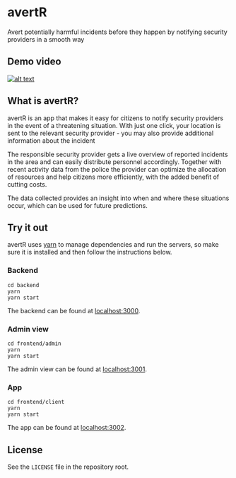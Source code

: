 # avertR
Avert potentially harmful incidents before they happen by notifying security providers in a smooth way

## Demo video
[![alt text](https://media.giphy.com/media/RMyRaTQYy6Jnu48cJd/giphy.gif)](https://youtu.be/22iTt0Nb-rA)

## What is avertR?
avertR is an app that makes it easy for citizens to notify security providers in the event of a threatening situation. With just one click, your location is sent to the relevant security provider - you may also provide additional information about the incident

The responsible security provider gets a live overview of reported incidents in the area and can easily distribute personnel accordingly. Together with recent activity data from the police the provider can optimize the allocation of resources and help citizens more efficiently, with the added benefit of cutting costs.

The data collected provides an insight into when and where these situations occur, which can be used for future predictions.

## Try it out
avertR uses [yarn](https://yarnpkg.com) to manage dependencies and run the servers, so make sure it is installed and then follow the instructions below.

### Backend
```
cd backend
yarn
yarn start
```
The backend can be found at [localhost:3000](http://localhost:3000).

### Admin view
```
cd frontend/admin
yarn
yarn start
```
The admin view can be found at [localhost:3001](http://localhost:3001).

### App
```
cd frontend/client
yarn
yarn start
```
The app can be found at [localhost:3002](http://localhost:3002).

## License
See the `LICENSE` file in the repository root.
